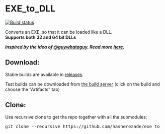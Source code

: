 # EXE_to_DLL

[![Build status](https://ci.appveyor.com/api/projects/status/2exf5ulw51klq8wt?svg=true)](https://ci.appveyor.com/project/hasherezade/exe-to-dll)

Converts an EXE, so that it can be loaded like a DLL.<br/>
<b>Supports both 32 and 64 bit DLLs</b>

***Inspired by the idea of [@guywhataguy](https://github.com/guywhataguy/). Read more [here](https://blog.vastart.dev/2020/04/calling-arbitrary-functions-in-exes.html).***

Download:
-
Stable builds are available in [releases](https://github.com/hasherezade/exe_to_dll/releases).

Test builds can be downloaded from [the build server](https://ci.appveyor.com/project/hasherezade/exe-to-dll) (click on the build and choose the "Artifacts" tab)

Clone:
-
Use recursive clone to get the repo together with all the submodules:
<pre>
git clone --recursive https://github.com/hasherezade/exe_to_dll.git
</pre>
